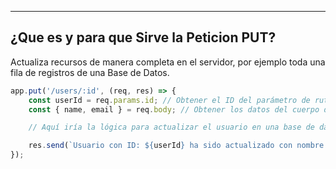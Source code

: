 
---
## ¿Que es y para que Sirve la Peticion PUT?
Actualiza recursos de manera completa en el servidor, por ejemplo toda una fila de registros de una Base de  Datos.  

```javascript
app.put('/users/:id', (req, res) => {
    const userId = req.params.id; // Obtener el ID del parámetro de ruta
    const { name, email } = req.body; // Obtener los datos del cuerpo de la solicitud

    // Aquí iría la lógica para actualizar el usuario en una base de datos, por ejemplo un UPDATE a una BD

    res.send(`Usuario con ID: ${userId} ha sido actualizado con nombre: ${name} y email: ${email}`);
});
```
